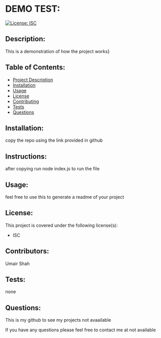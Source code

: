 # DEMO TEST:

[![License: ISC](https://img.shields.io/badge/License-ISC-blue.svg)](https://opensource.org/licenses/ISC)

## Description:
This is a demonstration of how the project works} 

## Table of Contents:
 * [Project Description](#description)
 * [Installation](#installation)
 * [Usage](#usage)
 * [License](#license)
 * [Contributing](#contributors) 
 * [Tests](#tests)
 * [Questions](#questions)

## Installation:
copy the repo using the link provided in github 

## Instructions:
after copying run node index.js to run the file 

## Usage:
feel free to use this to generate a readme of your project 

## License:
This project is covered under the following license(s):
 * ISC 

## Contributors:
Umair Shah 

## Tests:
none 

## Questions:
This is my github to see my projects not avaailable 

If you have any questions please feel free to contact me at not available